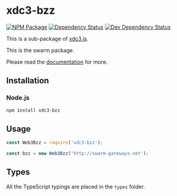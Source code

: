 # xdc3-bzz

[![NPM Package][npm-image]][npm-url] [![Dependency Status][deps-image]][deps-url] [![Dev Dependency Status][deps-dev-image]][deps-dev-url]

This is a sub-package of [xdc3.js][repo].

This is the swarm package.

Please read the [documentation][docs] for more.

## Installation

### Node.js

```bash
npm install xdc3-bzz
```

## Usage

```js
const Web3Bzz = require('xdc3-bzz');

const bzz = new Web3Bzz('http://swarm-gateways.net');
```

## Types

All the TypeScript typings are placed in the `types` folder.

[docs]: http://web3js.readthedocs.io/en/1.0/
[repo]: https://github.com/ethereum/xdc3.js
[npm-image]: https://img.shields.io/npm/v/xdc3-bzz.svg
[npm-url]: https://npmjs.org/package/xdc3-bzz
[deps-image]: https://david-dm.org/ethereum/xdc3.js/1.x/status.svg?path=packages/xdc3-bzz
[deps-url]: https://david-dm.org/ethereum/xdc3.js/1.x?path=packages/xdc3-bzz
[deps-dev-image]: https://david-dm.org/ethereum/xdc3.js/1.x/dev-status.svg?path=packages/xdc3-bzz
[deps-dev-url]: https://david-dm.org/ethereum/xdc3.js/1.x?type=dev&path=packages/xdc3-bzz

